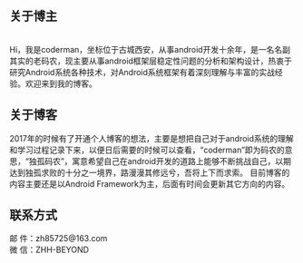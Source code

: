 <h2>关于博主</h2>
<br>
Hi，我是coderman，坐标位于古城西安，从事android开发十余年，是一名名副其实的老码农，现主要从事android框架层稳定性问题的分析和架构设计，热衷于研究Android系统各种技术，对Android系统框架有着深刻理解与丰富的实战经验。欢迎来到我的博客。
<br>
<h2>关于博客</h2>
2017年的时候有了开通个人博客的想法，主要是想把自己对于android系统的理解和学习过程记录下来，以便日后需要的时候可以查看，“coderman”即为码农的意思，“独孤码农”，寓意希望自己在android开发的道路上能够不断挑战自己，以期达到独孤求败的十分之一境界，路漫漫其修远兮，吾将上下而求索。
目前博客的内容主要还是以Android Framework为主，后面有时间会更新其它方向的内容。
<br>
<h2>联系方式</h2>
邮    件：zh85725@163.com
<br>
微    信：ZHH-BEYOND
